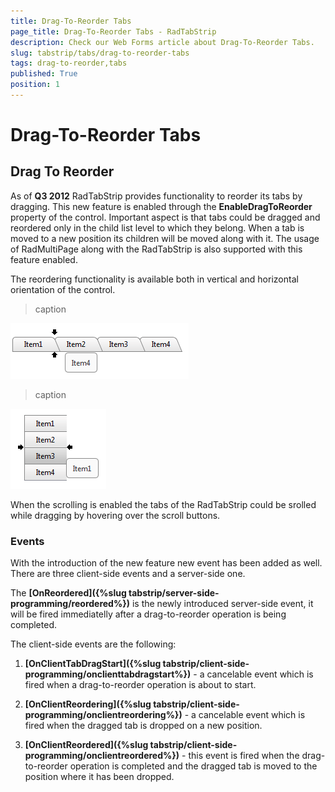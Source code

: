 ```yaml
---
title: Drag-To-Reorder Tabs
page_title: Drag-To-Reorder Tabs - RadTabStrip
description: Check our Web Forms article about Drag-To-Reorder Tabs.
slug: tabstrip/tabs/drag-to-reorder-tabs
tags: drag-to-reorder,tabs
published: True
position: 1
---
```


# Drag-To-Reorder Tabs



## Drag To Reorder

As of **Q3 2012** RadTabStrip provides functionality to reorder its tabs by dragging. This new feature is enabled through the **EnableDragToReorder** property of the control. Important aspect is that tabs could be dragged and reordered only in the child list level to which they belong. When a tab is moved to a new position its children will be moved along with it. The usage of RadMultiPage along with the RadTabStrip is also supported with this feature enabled.

The reordering functionality is available both in vertical and horizontal orientation of the control.
>caption 

![DragToReorder](images/tabstrip_dragtoreorder.png)
>caption 

![DragToReorder Vertical](images/tabstrip_dragtoreordervertical.png)

When the scrolling is enabled the tabs of the RadTabStrip could be srolled while dragging by hovering over the scroll buttons.

### Events

With the introduction of the new feature new event has been added as well. There are three client-side events and a server-side one.

The **[OnReordered]({%slug tabstrip/server-side-programming/reordered%})** is the newly introduced server-side event, it will be fired immediatelly after a drag-to-reorder operation is being completed.

The client-side events are the following:

1. **[OnClientTabDragStart]({%slug tabstrip/client-side-programming/onclienttabdragstart%})** - a cancelable event which is fired when a drag-to-reorder operation is about to start.

1. **[OnClientReordering]({%slug tabstrip/client-side-programming/onclientreordering%})** - a cancelable event which is fired when the dragged tab is dropped on a new position.

1. **[OnClientReordered]({%slug tabstrip/client-side-programming/onclientreordered%})** - this event is fired when the drag-to-reorder operation is completed and the dragged tab is moved to the position where it has been dropped.
